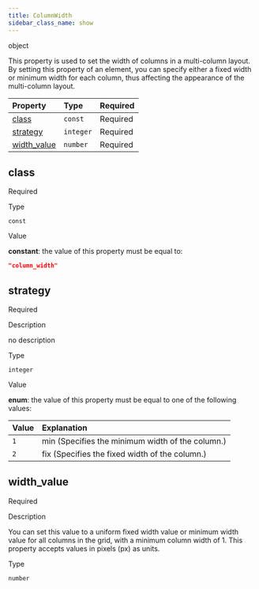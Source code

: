 ```yaml
---
title: ColumnWidth
sidebar_class_name: show
---
```


<div className="section-type">

<div className="badge-type">object</div>

</div>

This property is used to set the width of columns in a multi-column layout.
By setting this property of an element, you can specify either a fixed width or minimum width for each column, thus affecting the appearance of the multi-column layout.

<div className="property-preview">

<div className="property-table">

| Property                     | Type      | Required                                            |
| :--------------------------- | :-------- | :-------------------------------------------------- |
| [class](#class)              | `const`   | <span className="property-required">Required</span> |
| [strategy](#strategy)        | `integer` | <span className="property-required">Required</span> |
| [width\_value](#width_value) | `number`  | <span className="property-required">Required</span> |

</div>

</div>

<div className="property">

<div className="property-heading">

## class

<span className="property-required">Required</span>

</div>

<div className="property-item">

Type

`const`

</div>

<div className="property-item">

Value

<div className="value-description">

**constant**: the value of this property must be equal to:

```json
"column_width"
```

</div>

</div>

</div>

<div className="property">

<div className="property-heading">

## strategy

<span className="property-required">Required</span>

</div>

<div className="property-item">

Description

no description

</div>

<div className="property-item">

Type

`integer`

</div>

<div className="property-item">

Value

<div className="value-description">

**enum**: the value of this property must be equal to one of the following values:

| Value | Explanation                                                                              |
| :---- | :--------------------------------------------------------------------------------------- |
| `1`   | <div className="enum-description">min (Specifies the minimum width of the column.)</div> |
| `2`   | <div className="enum-description">fix (Specifies the fixed width of the column.)</div>   |

</div>

</div>

</div>

<div className="property">

<div className="property-heading">

## width\_value

<span className="property-required">Required</span>

</div>

<div className="property-item">

Description

You can set this value to a uniform fixed width value or minimum width value for all columns in the grid, with a minimum column width of 1. This property accepts values in pixels (px) as units.

</div>

<div className="property-item">

Type

`number`

</div>

</div>
